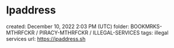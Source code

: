 # Ipaddress

created: December 10, 2022 2:03 PM (UTC)
folder: BOOKMRKS-MTHRFCKR / PIRACY-MTHRFCKR / ILLEGAL-SERVICES
tags: illegal services
url: https://ipaddress.sh